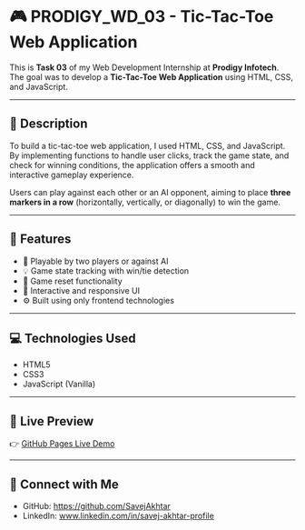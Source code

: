 # 🎮 PRODIGY_WD_03 - Tic-Tac-Toe Web Application

This is **Task 03** of my Web Development Internship at **Prodigy Infotech**.  
The goal was to develop a **Tic-Tac-Toe Web Application** using HTML, CSS, and JavaScript.

---

## 📝 Description

To build a tic-tac-toe web application, I used HTML, CSS, and JavaScript.  
By implementing functions to handle user clicks, track the game state, and check for winning conditions, the application offers a smooth and interactive gameplay experience.

Users can play against each other or an AI opponent, aiming to place **three markers in a row** (horizontally, vertically, or diagonally) to win the game.

---

## 🌟 Features

- 🎯 Playable by two players or against AI
- 💡 Game state tracking with win/tie detection
- 🔄 Game reset functionality
- 🎨 Interactive and responsive UI
- ⚙️ Built using only frontend technologies

---

## 💻 Technologies Used

- HTML5
- CSS3
- JavaScript (Vanilla)

---

## 🚀 Live Preview

👉 [GitHub Pages Live Demo](https://savejakhtar.github.io/PRODIGY_WD_03/)



---

## 🔗 Connect with Me

- GitHub: https://github.com/SavejAkhtar
- LinkedIn: www.linkedin.com/in/savej-akhtar-profile



